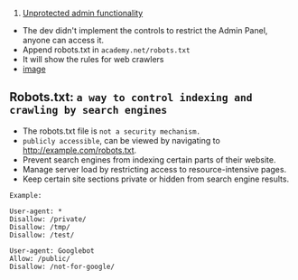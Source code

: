 1. [Unprotected admin functionality](https://portswigger.net/web-security/access-control/lab-unprotected-admin-functionality)
- The dev didn't implement the controls to restrict the Admin Panel, anyone can access it.
- Append robots.txt in `academy.net/robots.txt`
- It will show the rules for web crawlers
- [image](https://github.com/user-attachments/assets/ab5ce686-303c-41f5-b685-726033779551)


## Robots.txt: `a way to control indexing and crawling by search engines`
- The robots.txt file is `not a security mechanism.`
- `publicly accessible`, can be viewed by navigating to http://example.com/robots.txt.
- Prevent search engines from indexing certain parts of their website.
- Manage server load by restricting access to resource-intensive pages.
- Keep certain site sections private or hidden from search engine results.

```
Example:

User-agent: *
Disallow: /private/
Disallow: /tmp/
Disallow: /test/

User-agent: Googlebot
Allow: /public/
Disallow: /not-for-google/
```
